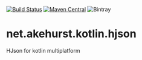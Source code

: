 [![Build Status](https://travis-ci.com/dhakehurst/net.akehurst.kotlin.hjson.svg?branch=master)](https://travis-ci.com/dhakehurst/net.akehurst.kotlin.hjson)
[![Maven Central](https://maven-badges.herokuapp.com/maven-central/net.akehurst.kotlin.hjson/hjson/badge.svg)](https://maven-badges.herokuapp.com/maven-central/net.akehurst.kotlin.hjson/hjson)
![Bintray](https://img.shields.io/bintray/v/dhakehurst/maven/net.akehurst.kotlin.hjson.svg)

# net.akehurst.kotlin.hjson

HJson for kotlin multiplatform

